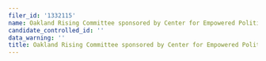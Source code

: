```yaml
---
filer_id: '1332115'
name: Oakland Rising Committee sponsored by Center for Empowered Politics
candidate_controlled_id: ''
data_warning: ''
title: Oakland Rising Committee sponsored by Center for Empowered Politics
---
```


